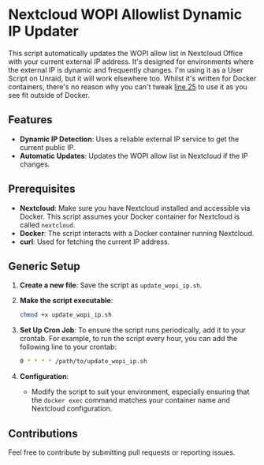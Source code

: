 # Nextcloud WOPI Allowlist Dynamic IP Updater

This script automatically updates the WOPI allow list in Nextcloud Office with your current external IP address. It's designed for environments where the external IP is dynamic and frequently changes. I'm using it as a User Script on Unraid, but it will work elsewhere too. Whilst it's written for Docker containers, there's no reason why you can't tweak [line 25](https://github.com/HammyHavoc/nextcloud-wopi-allowlist-dynamic-ip-updater/blob/d385683c61a3040e78de92cf52e20ab4712b0a05/update_wopi_ip.sh#L25) to use it as you see fit outside of Docker.

## Features

- **Dynamic IP Detection**: Uses a reliable external IP service to get the current public IP.
- **Automatic Updates**: Updates the WOPI allow list in Nextcloud if the IP changes.

## Prerequisites

- **Nextcloud**: Make sure you have Nextcloud installed and accessible via Docker. This script assumes your Docker container for Nextcloud is called `nextcloud`.
- **Docker**: The script interacts with a Docker container running Nextcloud.
- **curl**: Used for fetching the current IP address.

## Generic Setup

1. **Create a new file**: Save the script as `update_wopi_ip.sh`.

2. **Make the script executable**:
    ```bash
    chmod +x update_wopi_ip.sh
    ```

3. **Set Up Cron Job**:
    To ensure the script runs periodically, add it to your crontab. For example, to run the script every hour, you can add the following line to your crontab:
    ```bash
    0 * * * * /path/to/update_wopi_ip.sh
    ```

4. **Configuration**:
    - Modify the script to suit your environment, especially ensuring that the `docker exec` command matches your container name and Nextcloud configuration.

## Contributions

Feel free to contribute by submitting pull requests or reporting issues.
